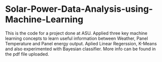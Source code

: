 # Solar-Power-Data-Analysis-using-Machine-Learning
This is the code for a project done at ASU. Applied three key machine learning concepts to learn useful information between Weather, Panel Temperature and Panel energy output.  Aplied Linear Regerssion, K-Means and also experimented with Bayesian classifier. More info can be found in the pdf file uploaded.
